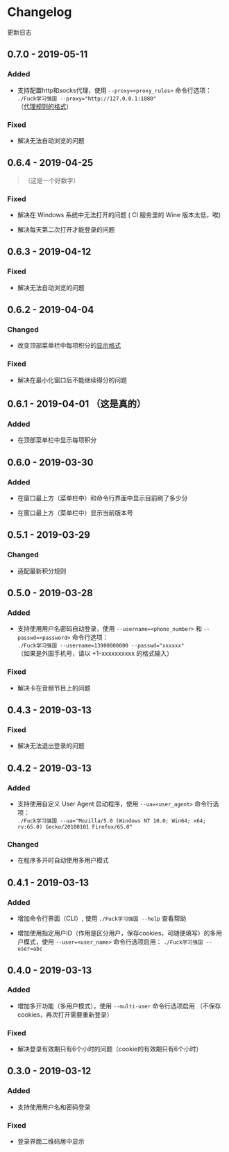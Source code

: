 # Changelog

更新日志

## 0.7.0 - 2019-05-11

### Added

* 支持配置http和socks代理，使用 `--proxy=<proxy_rules>` 命令行选项：  
`./Fuck学习强国 --proxy="http://127.0.0.1:1080"`  
（[代理规则的格式](https://electronjs.org/docs/api/session#sessetproxyconfig-callback)）

### Fixed

* 解决无法自动浏览的问题

## 0.6.4 - 2019-04-25

> （这是一个好数字）

### Fixed

* 解决在 Windows 系统中无法打开的问题 ( CI 服务里的 Wine 版本太低，唉)

* 解决每天第二次打开才能登录的问题

## 0.6.3 - 2019-04-12

### Fixed

* 解决无法自动浏览的问题

## 0.6.2 - 2019-04-04

### Changed

* 改变顶部菜单栏中每项积分的[显示格式](https://github.com/fuck-xuexiqiangguo/Fuck-XueXiQiangGuo/issues/240#issuecomment-478416227)

### Fixed

* 解决在最小化窗口后不能继续得分的问题

## 0.6.1 - 2019-04-01 （这是真的）

### Added

* 在顶部菜单栏中显示每项积分

## 0.6.0 - 2019-03-30

### Added

* 在窗口最上方（菜单栏中）和命令行界面中显示目前刷了多少分

* 在窗口最上方（菜单栏中）显示当前版本号

## 0.5.1 - 2019-03-29

### Changed

* 适配最新积分规则

## 0.5.0 - 2019-03-28

### Added

* 支持使用用户名密码自动登录，使用 `--username=<phone_number>` 和 `--passwd=<password>` 命令行选项：  
`./Fuck学习强国 --username=13900000000 --passwd="xxxxxx"`  
（如果是外国手机号，请以 +1-xxxxxxxxxx 的格式输入）

### Fixed

* 解决卡在音频节目上的问题

## 0.4.3 - 2019-03-13

### Fixed

* 解决无法退出登录的问题

## 0.4.2 - 2019-03-13

### Added

* 支持使用自定义 User Agent 启动程序，使用 `--ua=<user_agent>` 命令行选项：  
`./Fuck学习强国 --ua="Mozilla/5.0 (Windows NT 10.0; Win64; x64; rv:65.0) Gecko/20100101 Firefox/65.0"`

### Changed

* 在程序多开时自动使用多用户模式

## 0.4.1 - 2019-03-13

### Added

* 增加命令行界面（CLI）, 使用 `./Fuck学习强国 --help` 查看帮助

* 增加使用指定用户ID（作用是区分用户，保存cookies，可随便填写）的多用户模式，使用 `--user=<user_name>` 命令行选项启用： `./Fuck学习强国 --user=abc`

## 0.4.0 - 2019-03-13

### Added

* 增加多开功能（多用户模式），使用 `--multi-user` 命令行选项启用 （不保存cookies，再次打开需要重新登录）

### Fixed

* 解决登录有效期只有6个小时的问题（cookie的有效期只有6个小时）

## 0.3.0 - 2019-03-12

### Added

* 支持使用用户名和密码登录

### Fixed

* 登录界面二维码居中显示

